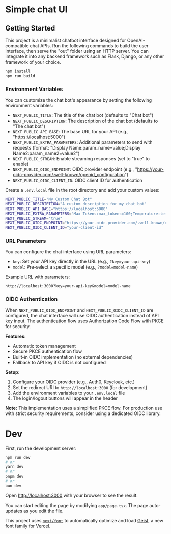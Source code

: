 # Simple chat UI


## Getting Started
This project is a minimalist chatbot interface designed for OpenAI-compatible chat APIs.
Run the following commands to build the user interface, then serve the "out" folder using an HTTP server. You can integrate it into any backend framework such as Flask, Django, or any other framework of your choice.

```bash
npm install
npm run build
```

### Environment Variables

You can customize the chat bot's appearance by setting the following environment variables:

- `NEXT_PUBLIC_TITLE`: The title of the chat bot (defaults to "Chat bot")
- `NEXT_PUBLIC_DESCRIPTION`: The description of the chat bot (defaults to "The chat bot")
- `NEXT_PUBLIC_API_BASE`: The base URL for your API (e.g., "https://localhost:5000")
- `NEXT_PUBLIC_EXTRA_PARAMETERS`: Additional parameters to send with requests (format: "Display Name:param_name=value;Display Name2:param_name2=value2")
- `NEXT_PUBLIC_STREAM`: Enable streaming responses (set to "true" to enable)
- `NEXT_PUBLIC_OIDC_ENDPOINT`: OIDC provider endpoint (e.g., "https://your-oidc-provider.com/.well-known/openid_configuration")
- `NEXT_PUBLIC_OIDC_CLIENT_ID`: OIDC client ID for authentication

Create a `.env.local` file in the root directory and add your custom values:

```bash
NEXT_PUBLIC_TITLE="My Custom Chat Bot"
NEXT_PUBLIC_DESCRIPTION="A custom description for my chat bot"
NEXT_PUBLIC_API_BASE="https://localhost:5000"
NEXT_PUBLIC_EXTRA_PARAMETERS="Max Tokens:max_tokens=100;Temperature:temperature=0.7"
NEXT_PUBLIC_STREAM="true"
NEXT_PUBLIC_OIDC_ENDPOINT="https://your-oidc-provider.com/.well-known/openid_configuration"
NEXT_PUBLIC_OIDC_CLIENT_ID="your-client-id"
```

### URL Parameters

You can configure the chat interface using URL parameters:

- `key`: Set your API key directly in the URL (e.g., `?key=your-api-key`)
- `model`: Pre-select a specific model (e.g., `?model=model-name`)

Example URL with parameters:
```
http://localhost:3000?key=your-api-key&model=model-name
```

### OIDC Authentication

When `NEXT_PUBLIC_OIDC_ENDPOINT` and `NEXT_PUBLIC_OIDC_CLIENT_ID` are configured, the chat interface will use OIDC authentication instead of API key input. The authentication flow uses Authorization Code Flow with PKCE for security.

**Features:**
- Automatic token management
- Secure PKCE authentication flow
- Built-in OIDC implementation (no external dependencies)
- Fallback to API key if OIDC is not configured

**Setup:**
1. Configure your OIDC provider (e.g., Auth0, Keycloak, etc.)
2. Set the redirect URI to `http://localhost:3000` (for development)
3. Add the environment variables to your `.env.local` file
4. The login/logout buttons will appear in the header

**Note:** This implementation uses a simplified PKCE flow. For production use with strict security requirements, consider using a dedicated OIDC library.

# Dev

First, run the development server:

```bash
npm run dev
# or
yarn dev
# or
pnpm dev
# or
bun dev
```

Open [http://localhost:3000](http://localhost:3000) with your browser to see the result.

You can start editing the page by modifying `app/page.tsx`. The page auto-updates as you edit the file.


This project uses [`next/font`](https://nextjs.org/docs/app/building-your-application/optimizing/fonts) to automatically optimize and load [Geist](https://vercel.com/font), a new font family for Vercel.


